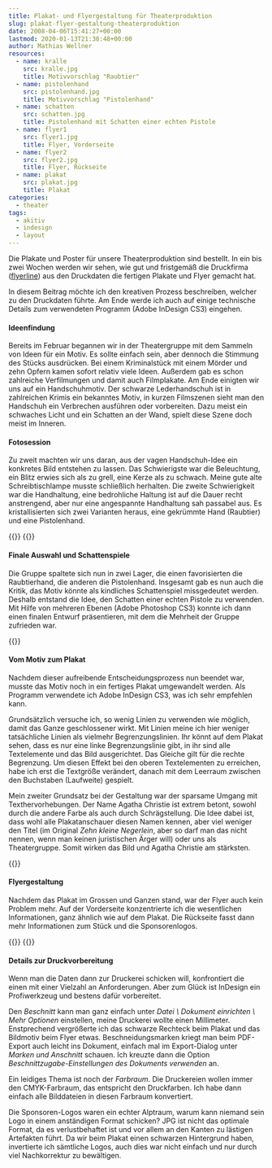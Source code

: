 ```yaml
---
title: Plakat- und Flyergestaltung für Theaterproduktion
slug: plakat-flyer-gestaltung-theaterproduktion
date: 2008-04-06T15:41:27+00:00
lastmod: 2020-01-13T21:38:48+00:00
author: Mathias Wellner
resources:
  - name: kralle
    src: kralle.jpg
    title: Motivvorschlag "Raubtier"
  - name: pistolenhand
    src: pistolenhand.jpg
    title: Motivvorschlag "Pistolenhand"
  - name: schatten
    src: schatten.jpg
    title: Pistolenhand mit Schatten einer echten Pistole
  - name: flyer1
    src: flyer1.jpg
    title: Flyer, Vorderseite
  - name: flyer2
    src: flyer2.jpg
    title: Flyer, Rückseite
  - name: plakat
    src: plakat.jpg
    title: Plakat
categories:
  - theater
tags:
  - akitiv
  - indesign
  - layout
---
```

Die Plakate und Poster für unsere Theaterproduktion sind bestellt. In ein bis zwei Wochen werden wir sehen, wie gut und fristgemäß die Druckfirma ([flyerline](http://www.flyerline.ch/de/home.html)) aus den Druckdaten die fertigen Plakate und Flyer gemacht hat.

In diesem Beitrag möchte ich den kreativen Prozess beschreiben, welcher zu den Druckdaten führte. Am Ende werde ich auch auf einige technische Details zum verwendeten Programm (Adobe InDesign CS3) eingehen.
<!--more-->

#### Ideenfindung

Bereits im Februar begannen wir in der Theatergruppe mit dem Sammeln von Ideen für ein Motiv. Es sollte einfach sein, aber dennoch die Stimmung des Stücks ausdrücken. Bei einem Kriminalstück mit einem Mörder und zehn Opfern kamen sofort relativ viele Ideen. Außerdem gab es schon zahlreiche Verfilmungen und damit auch Filmplakate. Am Ende einigten wir uns auf ein Handschuhmotiv. Der schwarze Lederhandschuh ist in zahlreichen Krimis ein bekanntes Motiv, in kurzen Filmszenen sieht man den Handschuh ein Verbrechen ausführen oder vorbereiten. Dazu meist ein schwaches Licht und ein Schatten an der Wand, spielt diese Szene doch meist im Inneren.

#### Fotosession

Zu zweit machten wir uns daran, aus der vagen Handschuh-Idee ein konkretes Bild entstehen zu lassen. Das Schwierigste war die Beleuchtung, ein Blitz erwies sich als zu grell, eine Kerze als zu schwach. Meine gute alte Schreibtischlampe musste schließlich herhalten. Die zweite Schwierigkeit war die Handhaltung, eine bedrohliche Haltung ist auf die Dauer recht anstrengend, aber nur eine angespannte Handhaltung sah passabel aus. Es kristallisierten sich zwei Varianten heraus, eine gekrümmte Hand (Raubtier) und eine Pistolenhand.

{{<responsive-image name="kralle">}}
{{<responsive-image name="pistolenhand">}}

#### Finale Auswahl und Schattenspiele

Die Gruppe spaltete sich nun in zwei Lager, die einen favorisierten die Raubtierhand, die anderen die Pistolenhand. Insgesamt gab es nun auch die Kritik, das Motiv könnte als kindliches Schattenspiel missgedeutet werden. Deshalb entstand die Idee, den Schatten einer echten Pistole zu verwenden. Mit Hilfe von mehreren Ebenen (Adobe Photoshop CS3) konnte ich dann einen finalen Entwurf präsentieren, mit dem die Mehrheit der Gruppe zufrieden war.

{{<responsive-image name="schatten">}}

#### Vom Motiv zum Plakat

Nachdem dieser aufreibende Entscheidungsprozess nun beendet war, musste das Motiv noch in ein fertiges Plakat umgewandelt werden. Als Programm verwendete ich Adobe InDesign CS3, was ich sehr empfehlen kann.

Grundsätzlich versuche ich, so wenig Linien zu verwenden wie möglich, damit das Ganze geschlossener wirkt. Mit Linien meine ich hier weniger tatsächliche Linien als vielmehr Begrenzungslinien. Ihr könnt auf dem Plakat sehen, dass es nur eine linke Begrenzungslinie gibt, in ihr sind alle Textelemente und das Bild ausgerichtet. Das Gleiche gilt für die rechte Begrenzung. Um diesen Effekt bei den oberen Textelementen zu erreichen, habe ich erst die Textgröße verändert, danach mit dem Leerraum zwischen den Buchstaben (Laufweite) gespielt.

Mein zweiter Grundsatz bei der Gestaltung war der sparsame Umgang mit Texthervorhebungen. Der Name Agatha Christie ist extrem betont, sowohl durch die andere Farbe als auch durch Schrägstellung. Die Idee dabei ist, dass wohl alle Plakatanschauer diesen Namen kennen, aber viel weniger den Titel (im Original _Zehn kleine Negerlein_, aber so darf man das nicht nennen, wenn man keinen juristischen Ärger will) oder uns als Theatergruppe. Somit wirken das Bild und Agatha Christie am stärksten.

{{<responsive-image name="plakat">}}

#### Flyergestaltung

Nachdem das Plakat im Grossen und Ganzen stand, war der Flyer auch kein Problem mehr. Auf der Vorderseite konzentrierte ich die wesentlichen Informationen, ganz ähnlich wie auf dem Plakat. Die Rückseite fasst dann mehr Informationen zum Stück und die Sponsorenlogos.

{{<responsive-image name="flyer1">}}
{{<responsive-image name="flyer2">}}

#### Details zur Druckvorbereitung

Wenn man die Daten dann zur Druckerei schicken will, konfrontiert die einen mit einer Vielzahl an Anforderungen. Aber zum Glück ist InDesign ein Profiwerkzeug und bestens dafür vorbereitet.

Den _Beschnitt_ kann man ganz einfach unter <em>Datei \ Dokument einrichten \ Mehr Optionen</em> einstellen, meine Druckerei wollte einen Millimeter. Enstprechend vergrößerte ich das schwarze Rechteck beim Plakat und das Bildmotiv beim Flyer etwas. Beschneidungsmarken kriegt man beim PDF-Export auch leicht ins Dokument, einfach mal im Export-Dialog unter <em>Marken und Anschnitt</em> schauen. Ich kreuzte dann die Option <em>Beschnittzugabe-Einstellungen des Dokuments verwenden</em> an.

Ein leidiges Thema ist noch der _Farbraum_. Die Druckereien wollen immer den CMYK-Farbraum, das entspricht den Druckfarben. Ich habe dann einfach alle Bilddateien in diesen Farbraum konvertiert.

Die Sponsoren-Logos waren ein echter Alptraum, warum kann niemand sein Logo in einem anständigen Format schicken? JPG ist nicht das optimale Format, da es verlustbehaftet ist und vor allem an den Kanten zu lästigen Artefakten führt. Da wir beim Plakat einen schwarzen Hintergrund haben, invertierte ich sämtliche Logos, auch dies war nicht einfach und nur durch viel Nachkorrektur zu bewältigen.